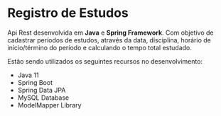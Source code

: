 <h1>Registro de Estudos</h1>
<p>Api Rest desenvolvida em <b>Java</b> e <b>Spring Framework</b>. Com objetivo de cadastrar períodos de estudos, através da data, disciplina, horário de início/término do período e calculando o tempo total estudado.</p>
<p>Estão sendo utilizados os seguintes recursos no desenvolvimento: </p>
<ul>
<li>Java 11</li>
<li>Spring Boot</li>
<li>Spring Data JPA</li>
<li>MySQL Database</li>
<li>ModelMapper Library</li>
</ul>
